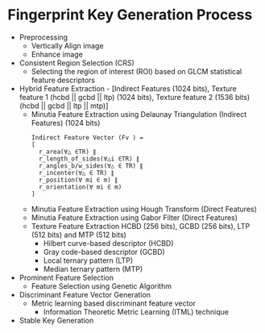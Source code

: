 # Fingerprint Key Generation Process
* Preprocessing
  * Vertically Align image
  * Enhance image
* Consistent Region Selection (CRS)
  * Selecting the region of interest (ROI) based on GLCM statistical feature descriptors
* Hybrid Feature Extraction - [Indirect Features (1024 bits), Texture feature 1 (hcbd || gcbd || ltp) (1024 bits), Texture feature 2 (1536 bits) (hcbd || gcbd || ltp || mtp)] 
  * Minutia Feature Extraction using Delaunay Triangulation (Indirect Features) (1024 bits)
    ```
    Indirect Feature Vector (Fv ) = 
    [
      r_area(∀△ ∈TR) ∥
      r_length_of_sides(∀△i ∈TR) ∥
      r_angles_b/w_sides(∀△ ∈ TR) ∥
      r_incenter(∀△ ∈ TR) ∥
      r_position(∀ mi ∈ m) ∥
      r_orientation(∀ mi ∈ m)
    ]
    ```
  * Minutia Feature Extraction using Hough Transform (Direct Features)
  * Minutia Feature Extraction using Gabor Filter (Direct Features)
  * Texture Feature Extraction HCBD (256 bits), GCBD (256 bits), LTP (512 bits) and MTP (512 bits)
    * Hilbert curve-based descriptor (HCBD)
    * Gray code-based descriptor (GCBD)
    * Local ternary pattern (LTP)
    * Median ternary pattern (MTP)
* Prominent Feature Selection
  * Feature Selection using Genetic Algorithm
* Discriminant Feature Vector Generation
  * Metric learning based discriminant feature vector
    * Information Theoretic Metric Learning (ITML) technique
* Stable Key Generation